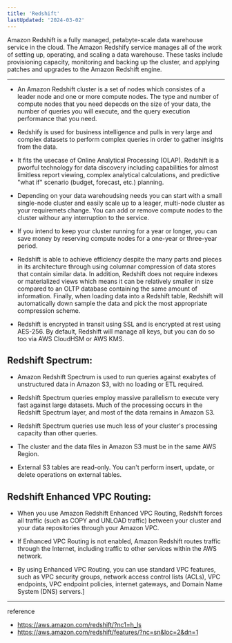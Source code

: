 ```yaml
---
title: 'Redshift'
lastUpdated: '2024-03-02'
---
```


Amazon Redshift is a fully managed, petabyte-scale data warehouse service in the cloud. The Amazon Redshify service manages all of the work of setting up, operating, and scaling a data warehouse. These tasks include provisioning capacity, monitoring and backing up the cluster, and applying patches and upgrades to the Amazon Redshift engine.

---

- An Amazon Redshift cluster is a set of nodes which consistes of a leader node and one or more compute nodes. The type and number of compute nodes that you need depecds on the size of your data, the number of queries you will execute, and the query execution performance that you need.

- Redshify is used for business intelligence and pulls in very large and complex datasets to perform complex queries in order to gather insights from the data.

- It fits the usecase of Online Analytical Processing (OLAP). Redshift is a pworful technology for data discovery including capabilities for almost limitless report viewing, complex analytical calculations, and predictive "what if" scenario (budget, forecast, etc.) planning.

- Depending on your data warehoudsing needs you can start with a small single-node cluster and easily scale up to a leager, multi-node cluster as your requiremets change. You can add or remove compute nodes to the cluster withour any interruption to the service.

- If you intend to keep your cluster running for a year or longer, you can save money by reserving compute nodes for a one-year or three-year period.

- Redshift is able to achieve efficiency despite the many parts and pieces in its architecture through using columnar compression of data stores that contain similar data.
    In addition, Redshift does not require indexes or materialized views which means it can be relatively smaller in size compared to an OLTP database containing the same amount of information. Finally, when loading data into a Redshift table, Redshift will automatically down sample the data and pick the most appropriate compression scheme.

- Redshift is encrypted in transit using SSL and is encrypted at rest using AES-256. By default, Redshift will manage all keys, but you can do so too via AWS CloudHSM or AWS KMS.

## Redshift Spectrum:

- Amazon Redshift Spectrum is used to run queries against exabytes of unstructured data in Amazon S3, with no loading or ETL required.
  
- Redshift Spectrum queries employ massive parallelism to execute very fast against large datasets. Much of the processing occurs in the Redshift Spectrum layer, and most of the data remains in Amazon S3.

- Redshift Spectrum queries use much less of your cluster's processing capacity than other queries.

- The cluster and the data files in Amazon S3 must be in the same AWS Region.

- External S3 tables are read-only. You can't perform insert, update, or delete operations on external tables.

## Redshift Enhanced VPC Routing:

- When you use Amazon Redshift Enhanced VPC Routing, Redshift forces all traffic (such as COPY and UNLOAD traffic) between your cluster and your data repositories through your Amazon VPC.

- If Enhanced VPC Routing is not enabled, Amazon Redshift routes traffic through the Internet, including traffic to other services within the AWS network.

- By using Enhanced VPC Routing, you can use standard VPC features, such as VPC security groups, network access control lists (ACLs), VPC endpoints, VPC endpoint policies, internet gateways, and Domain Name System (DNS) servers.]

---
reference
- https://aws.amazon.com/redshift/?nc1=h_ls
- https://aws.amazon.com/redshift/features/?nc=sn&loc=2&dn=1